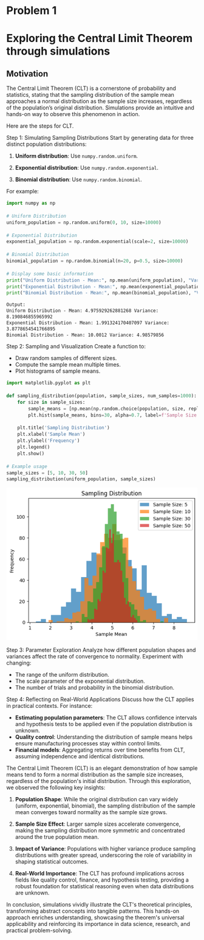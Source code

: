 # Problem 1

# Exploring the Central Limit Theorem through simulations

## Motivation
The Central Limit Theorem (CLT) is a cornerstone of probability and statistics, stating that the sampling distribution of the sample mean approaches a normal distribution as the sample size increases, regardless of the population’s original distribution. Simulations provide an intuitive and hands-on way to observe this phenomenon in action.


Here are the steps for CLT.

Step 1: Simulating Sampling Distributions
Start by generating data for three distinct population distributions:  

1. **Uniform distribution**: Use `numpy.random.uniform`.  

2. **Exponential distribution**: Use `numpy.random.exponential`.  

3. **Binomial distribution**: Use `numpy.random.binomial`.  


For example:
```python
import numpy as np

# Uniform Distribution
uniform_population = np.random.uniform(0, 10, size=10000)

# Exponential Distribution
exponential_population = np.random.exponential(scale=2, size=10000)

# Binomial Distribution
binomial_population = np.random.binomial(n=20, p=0.5, size=10000)

# Display some basic information
print("Uniform Distribution - Mean:", np.mean(uniform_population), "Variance:", np.var(uniform_population))
print("Exponential Distribution - Mean:", np.mean(exponential_population), "Variance:", np.var(exponential_population))
print("Binomial Distribution - Mean:", np.mean(binomial_population), "Variance:", np.var(binomial_population))
```

```
Output:
Uniform Distribution - Mean: 4.975929262881268 Variance: 8.190846855965992
Exponential Distribution - Mean: 1.991324170407097 Variance: 3.8778654541766895
Binomial Distribution - Mean: 10.0012 Variance: 4.98579856
```

Step 2: Sampling and Visualization
Create a function to:
- Draw random samples of different sizes.
- Compute the sample mean multiple times.
- Plot histograms of sample means.

```python
import matplotlib.pyplot as plt

def sampling_distribution(population, sample_sizes, num_samples=1000):
    for size in sample_sizes:
        sample_means = [np.mean(np.random.choice(population, size, replace=False)) for _ in range(num_samples)]
        plt.hist(sample_means, bins=30, alpha=0.7, label=f'Sample Size: {size}')
    
    plt.title('Sampling Distribution')
    plt.xlabel('Sample Mean')
    plt.ylabel('Frequency')
    plt.legend()
    plt.show()

# Example usage
sample_sizes = [5, 10, 30, 50]
sampling_distribution(uniform_population, sample_sizes)
```
![alt text](image.png)

Step 3: Parameter Exploration
Analyze how different population shapes and variances affect the rate of convergence to normality. Experiment with changing:
- The range of the uniform distribution.
- The scale parameter of the exponential distribution.
- The number of trials and probability in the binomial distribution.

Step 4: Reflecting on Real-World Applications
Discuss how the CLT applies in practical contexts. For instance:  
- **Estimating population parameters**: The CLT allows confidence intervals and hypothesis tests to be applied even if the population distribution is unknown.  
- **Quality control**: Understanding the distribution of sample means helps   ensure manufacturing processes stay within control limits.
- **Financial models**: Aggregating returns over time benefits from CLT, assuming independence and identical distributions.  


The Central Limit Theorem (CLT) is an elegant demonstration of how sample means tend to form a normal distribution as the sample size increases, regardless of the population's initial distribution. Through this exploration, we observed the following key insights:

1. **Population Shape**: While the original distribution can vary widely (uniform, exponential, binomial), the sampling distribution of the sample mean converges toward normality as the sample size grows.
   
2. **Sample Size Effect**: Larger sample sizes accelerate convergence, making the sampling distribution more symmetric and concentrated around the true population mean.

3. **Impact of Variance**: Populations with higher variance produce sampling distributions with greater spread, underscoring the role of variability in shaping statistical outcomes.

4. **Real-World Importance**: The CLT has profound implications across fields like quality control, finance, and hypothesis testing, providing a robust foundation for statistical reasoning even when data distributions are unknown.

In conclusion, simulations vividly illustrate the CLT's theoretical principles, transforming abstract concepts into tangible patterns. This hands-on approach enriches understanding, showcasing the theorem's universal applicability and reinforcing its importance in data science, research, and practical problem-solving. 
